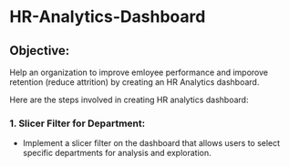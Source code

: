 # HR-Analytics-Dashboard


## Objective:
Help an organization to improve emloyee performance and imporove retention (reduce attrition) by creating an HR Analytics dashboard.

Here are the steps involved in creating HR analytics dashboard:

### 1. Slicer Filter for Department:
   - Implement a slicer filter on the dashboard that allows users to select specific departments for analysis and exploration.
